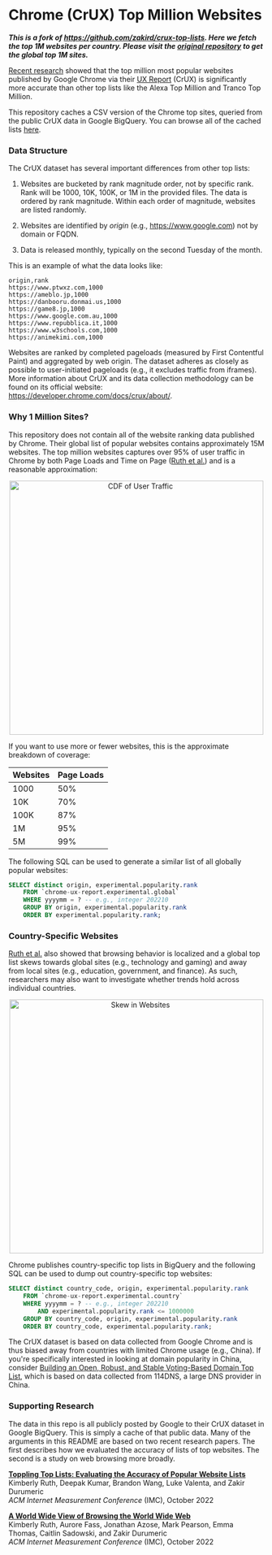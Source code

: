 # Chrome (CrUX) Top Million Websites

***This is a fork of https://github.com/zakird/crux-top-lists. Here we fetch
the top 1M websites per country. Please visit the [original repository](https://github.com/zakird/crux-top-lists) 
to get the global top 1M sites.***

[Recent research](https://zakird.com/papers/toplists.pdf) showed that the top
million most popular websites published by Google Chrome via their [UX
Report](https://developer.chrome.com/docs/crux/) (CrUX) is significantly more
accurate than other top lists like the Alexa Top Million and Tranco Top
Million.

This repository caches a CSV version of the Chrome top sites, queried from the
public CrUX data in Google BigQuery. You can browse all of the cached lists
[here](https://github.com/InternetHealthReport/crux-top-lists-country/tree/main/data/country).

### Data Structure

The CrUX dataset has several important differences from other top lists:

1. Websites are bucketed by rank magnitude order, not by specific rank.
   Rank will be 1000, 10K, 100K, or 1M in the provided files. The data is
   ordered by rank magnitude. Within each order of magnitude, websites are
   listed randomly.

2. Websites are identified by _origin_ (e.g., https://www.google.com) not
   by domain or FQDN.

3. Data is released monthly, typically on the second Tuesday of the month.

This is an example of what the data looks like:

```
origin,rank
https://www.ptwxz.com,1000
https://ameblo.jp,1000
https://danbooru.donmai.us,1000
https://game8.jp,1000
https://www.google.com.au,1000
https://www.repubblica.it,1000
https://www.w3schools.com,1000
https://animekimi.com,1000
```

Websites are ranked by completed pageloads (measured
by First Contentful Paint) and aggregated by web origin. The dataset
adheres as closely as possible to user-initiated pageloads (e.g., it
excludes traffic from iframes). More information about CrUX and its data collection methodology can be found on its
official website: https://developer.chrome.com/docs/crux/about/.

### Why 1 Million Sites?

This repository does not contain all of the website ranking data published by
Chrome. Their global list of popular websites contains approximately 15M
websites. The top million websites captures over 95% of user traffic in Chrome
by both Page Loads and Time on Page ([Ruth et
al.](https://zakird.com/papers/browsing.pdf)) and is a reasonable
approximation:

<p align="center">
<img width="500" alt="CDF of User Traffic" src="https://user-images.githubusercontent.com/201296/210084850-a31e3d5d-7108-48aa-8271-c05a7ee10a23.png">
</p>

If you want to use more or fewer websites, this is the approximate breakdown of coverage:

| Websites    | Page Loads  |
| ----------- | ----------- |
| 1000        | 50%         |
| 10K         | 70%         |
| 100K        | 87%         |
| 1M          | 95%         |
| 5M          | 99%         |

The following SQL can be used to generate a similar list of all globally
popular websites:

```sql
SELECT distinct origin, experimental.popularity.rank
    FROM `chrome-ux-report.experimental.global`
    WHERE yyyymm = ? -- e.g., integer 202210
    GROUP BY origin, experimental.popularity.rank
    ORDER BY experimental.popularity.rank;
```

### Country-Specific Websites

[Ruth et al.](https://zakird.com/papers/browsing.pdf) also showed that browsing behavior is localized and a global top
list skews towards global sites (e.g., technology and gaming) and away from
local sites (e.g., education, government, and finance). As such, researchers
may also want to investigate whether trends hold across individual countries.

<p align="center">
<img width="500" alt="Skew in Websites" src="https://user-images.githubusercontent.com/201296/210107148-3d0f8a03-dbf5-43fc-8ae8-072dbb97fb15.png">
</p>

Chrome publishes country-specific top lists in BigQuery and the following SQL
can be used to dump out country-specific top websites:

```sql
SELECT distinct country_code, origin, experimental.popularity.rank
    FROM `chrome-ux-report.experimental.country`
    WHERE yyyymm = ? -- e.g., integer 202210
		AND experimental.popularity.rank <= 1000000
    GROUP BY country_code, origin, experimental.popularity.rank
    ORDER BY country_code, experimental.popularity.rank;
```

The CrUX dataset is based on data collected from Google Chrome and is thus
biased away from countries with limited Chrome usage (e.g., China). If you're
specifically interested in looking at domain popularity in China, consider
[Building an Open, Robust, and Stable Voting-Based Domain Top
List](https://faculty.cc.gatech.edu/~frankli/papers/xie_usenix2022.pdf), which
is based on data collected from 114DNS, a large DNS provider in China.


### Supporting Research

The data  in this repo is all publicly posted by Google to their
CrUX dataset in Google BigQuery. This is simply a cache of that public data.
Many of the arguments in this README are based
on two recent research papers. The first describes how we evaluated the accuracy
of lists of top websites. The second is a study on web browsing more broadly.

**[Toppling Top Lists: Evaluating the Accuracy of Popular Website Lists](https://zakird.com/papers/toplists.pdf)**<br/>
Kimberly Ruth, Deepak Kumar, Brandon Wang, Luke Valenta, and Zakir Durumeric<br/>
_ACM Internet Measurement Conference_ (IMC), October 2022

**[A World Wide View of Browsing the World Wide Web](https://zakird.com/papers/browsing.pdf)**<br/>
Kimberly Ruth, Aurore Fass, Jonathan Azose, Mark Pearson, Emma Thomas, Caitlin Sadowski, and Zakir Durumeric<br/>
_ACM Internet Measurement Conference_ (IMC), October 2022

